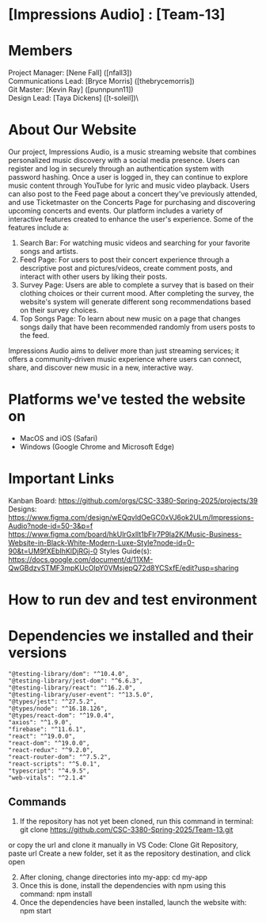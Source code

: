 # [Impressions Audio] : [Team-13]
# Members
Project Manager: [Nene Fall] ([nfall3])\
Communications Lead: [Bryce Morris] ([thebrycemorris])\
Git Master: [Kevin Ray] ([punnpunn11])\
Design Lead: [Taya Dickens] ([t-soleil])\

# About Our Website
Our project, Impressions Audio, is a music streaming website that combines personalized music discovery with a social media presence. Users can register and log in securely through an authentication system with password hashing. Once a user is logged in, they can continue to explore music content through YouTube for lyric and music video playback. Users can also post to the Feed page about a concert they've previously attended, and use Ticketmaster on the Concerts Page for purchasing and discovering upcoming concerts and events. Our platform includes a variety of interactive features created to enhance the user's experience. Some of the features include a:

1. Search Bar: For watching music videos and searching for your favorite songs and artists.
2. Feed Page: For users to post their concert experience through a descriptive post and pictures/videos, create comment posts, and interact with other users by liking their posts.
3. Survey Page: Users are able to complete a survey that is based on their clothing choices or their current mood. After completing the survey, the website's system will generate different song recommendations based on their survey choices.
4. Top Songs Page: To learn about new music on a page that changes songs daily that have been recommended randomly from users posts to the feed.
   
Impressions Audio aims to deliver more than just streaming services; it offers a community-driven music experience where users can connect, share, and discover new music in a new, interactive way.

# Platforms we've tested the website on
- MacOS and iOS (Safari)
- Windows (Google Chrome and Microsoft Edge)

# Important Links
Kanban Board: https://github.com/orgs/CSC-3380-Spring-2025/projects/39 \
Designs: https://www.figma.com/design/wEQqvldOeGC0xVJ6ok2ULm/Impressions-Audio?node-id=50-3&p=f 
https://www.figma.com/board/hkUlrGxllt1bFIr7P9la2K/Music-Business-Website-in-Black-White-Modern-Luxe-Style?node-id=0-90&t=UM9fXEbIhKlDjRGj-0 
Styles Guide(s): https://docs.google.com/document/d/11XM-QwGBdzvSTMF3mpKUcOlpY0VMsjepQ72d8YCSxfE/edit?usp=sharing

# How to run dev and test environment

# Dependencies we installed and their versions
    "@testing-library/dom": "^10.4.0",
    "@testing-library/jest-dom": "^6.6.3",
    "@testing-library/react": "^16.2.0",
    "@testing-library/user-event": "^13.5.0",
    "@types/jest": "^27.5.2",
    "@types/node": "^16.18.126",
    "@types/react-dom": "^19.0.4",
    "axios": "^1.9.0",
    "firebase": "^11.6.1",
    "react": "^19.0.0",
    "react-dom": "^19.0.0",
    "react-redux": "^9.2.0",
    "react-router-dom": "^7.5.2",
    "react-scripts": "^5.0.1",
    "typescript": "^4.9.5",
    "web-vitals": "^2.1.4"

## Commands
1. If the repository has not yet been cloned, run this command in terminal:
git clone https://github.com/CSC-3380-Spring-2025/Team-13.git

or copy the url and clone it manually in VS Code:
Clone Git Repository, paste url
Create a new folder, set it as the repository destination, and click open

2. After cloning, change directories into my-app:
cd  my-app
3. Once this is done, install the dependencies with npm using this command:
npm install
4. Once the dependencies have been installed, launch the website with:
npm start
